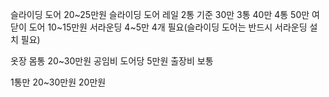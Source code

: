슬라이딩 도어 20~25만원
  슬라이딩 도어 레일 2통 기준 30만 3통 40만 4통 50만
여닫이 도어 10~15만원
서라운딩 4~5만 4개 필요(슬라이딩 도어는 반드시 서라운딩 설치 필요)

옷장 몸통 20~30만원
공임비 도어당 5만원
출장비 보통

1통만
20~30만원
20만원

